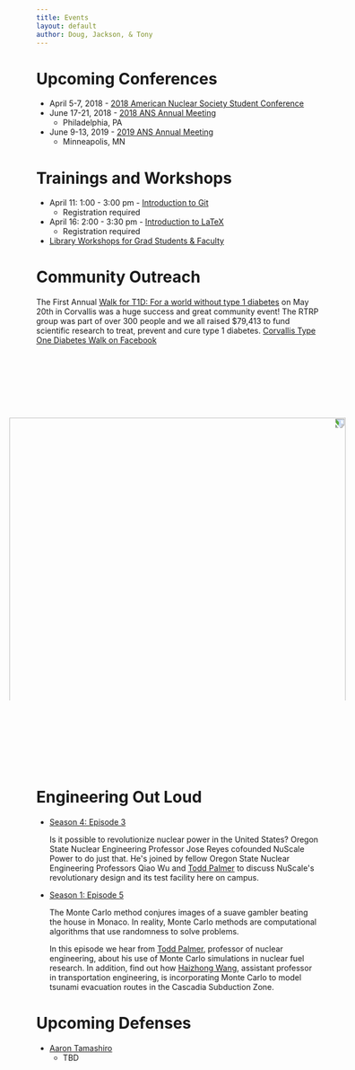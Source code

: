 ```yaml
---
title: Events
layout: default
author: Doug, Jackson, & Tony
---
```


# Upcoming Conferences
* April 5-7, 2018 - [2018 American Nuclear Society Student Conference](http://www.ansstudentconference2018.com/)
* June 17-21, 2018 - [2018 ANS Annual Meeting](http://ansannual.org/)
  - Philadelphia, PA
* June 9-13, 2019 - [2019 ANS Annual Meeting](http://ansannual.org/)
  - Minneapolis, MN


# Trainings and Workshops
* April 11: 1:00 - 3:00 pm - [Introduction to Git](http://osuvalleylibrary.az1.qualtrics.com/jfe/form/SV_cAdzoWRwQWF5rVP)
  - Registration required
* April 16: 2:00 - 3:30 pm - [Introduction to LaTeX](http://osuvalleylibrary.az1.qualtrics.com/SE/?SID=SV_aaxrOxkiZT2ymYB)
  - Registration required
* [Library Workshops for Grad Students & Faculty](https://guides.library.oregonstate.edu/Library-Workshops-for-Grad-Students-Faculty)


# Community Outreach

The First Annual [Walk for T1D: For a world without type 1 diabetes](http://www2.jdrf.org/site/TR/TeamJDRF/OregonSWWashingtonChapter4532?pg=entry&fr_id=6480) on May 20th in Corvallis was a huge success and great community event!  The RTRP group was part of over 300 people and we all raised $79,413 to fund scientific research to treat, prevent and cure type 1 diabetes. [Corvallis Type One Diabetes Walk on Facebook](https://www.facebook.com/CorvallisWalk4T1D/)

<br>
<br>
<br>
<br>
<img src="{{ site.url }}Events/2017-05-20 11.11.41.jpg" width="600" style="-webkit-transform:rotate(90deg);">
<br>
<br>
<br>
<br>
<br>

# Engineering Out Loud

* [Season 4: Episode 3](http://engineering.oregonstate.edu/s4-e3-partners-nuclear-power)

  Is it possible to revolutionize nuclear power in the United States? Oregon State Nuclear Engineering Professor Jose Reyes cofounded NuScale Power to do just that. He's joined by fellow Oregon State Nuclear Engineering Professors Qiao Wu and [Todd Palmer](http://ne.oregonstate.edu/todd-s-palmer) to discuss NuScale's revolutionary design and its test facility here on campus.

* [Season 1: Episode 5](http://engineering.oregonstate.edu/episode-5-odds-ends)

  The Monte Carlo method conjures images of a suave gambler beating the house in Monaco. In reality, Monte Carlo methods are computational algorithms that use randomness to solve problems.

  In this episode we hear from [Todd Palmer](http://ne.oregonstate.edu/todd-s-palmer), professor of nuclear engineering, about his use of Monte Carlo simulations in nuclear fuel research. In addition, find out how [Haizhong Wang](http://cce.oregonstate.edu/wang), assistant professor in transportation engineering, is incorporating Monte Carlo to model tsunami evacuation routes in the Cascadia Subduction Zone.

# Upcoming Defenses
* [Aaron Tamashiro](https://rtrp.github.io/osu-transport/users/tamashia/)
  - TBD
